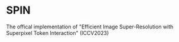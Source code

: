 # SPIN
The offical implementation of "Efficient Image Super-Resolution with Superpixel Token Interaction" (ICCV2023)
